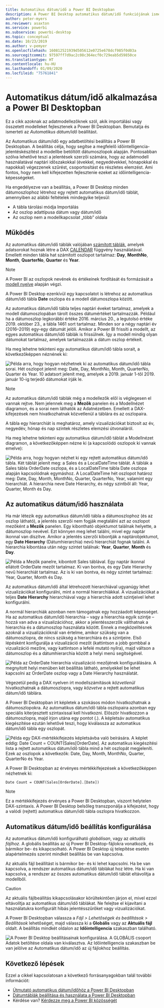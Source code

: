 ```yaml
---
title: Automatikus dátum/idő a Power BI Desktopban
description: A Power BI Desktop automatikus dátum/idő funkciójának ismertetése.
author: peter-myers
ms.reviewer: asaxton
ms.service: powerbi
ms.subservice: powerbi-desktop
ms.topic: conceptual
ms.date: 10/23/2019
ms.author: v-pemyer
ms.openlocfilehash: 160812521939d505612e0725e678dcf985f0d03a
ms.sourcegitcommit: 97597ff7d9ac2c08c364ecf0c729eab5d59850ce
ms.translationtype: HT
ms.contentlocale: hu-HU
ms.lasthandoff: 01/09/2020
ms.locfileid: "75761841"
---
```

# <a name="apply-auto-datetime-in-power-bi-desktop"></a>Automatikus dátum/idő alkalmazása a Power BI Desktopban

Ez a cikk azoknak az adatmodellezőknek szól, akik importálási vagy összetett modelleket fejlesztenek a Power BI Desktopban. Bemutatja és ismerteti az _Automatikus dátum/idő_ beállítást.

Az Automatikus dátum/idő egy adatbetöltési beállítás a Power BI Desktopban. A beállítás célja, hogy segítse a megfelelő időintelligencia-jelentéskészítést a modellbe betöltött dátumoszlopok alapján. Pontosabban szólva lehetővé teszi a jelentések szerzői számára, hogy az adatmodell használatával naptári időszakokkal (évekkel, negyedévekkel, hónapokkal és napokkal) végezzenek szűrést, csoportosítást és részletes elemzést. Ami fontos, hogy nem kell kifejezetten fejlesztenie ezeket az időintelligencia-képességeket.

Ha engedélyezve van a beállítás, a Power BI Desktop minden dátumoszlophoz létrehoz egy rejtett automatikus dátum/idő táblát, amennyiben az alábbi feltételek mindegyike teljesül:

- A tábla tárolási módja Importálás
- Az oszlop adattípusa dátum vagy dátum/idő
- Az oszlop nem a modellkapcsolat „több” oldala

## <a name="how-it-works"></a>Működés

Az automatikus dátum/idő táblák valójában [számított táblák](desktop-calculated-tables.md), amelyek adatsorokat hoznak létre a DAX [CALENDAR](/dax/calendar-function-dax) függvény használatával. Emellett minden tábla hat számított oszlopot tartalmaz: **Day**, **MonthNo**, **Month**, **QuarterNo**, **Quarter** és **Year**.

> [!NOTE]
> A Power BI az oszlopok nevének és értékeinek fordítását és formázását a [modell nyelve](supported-languages-countries-regions.md#choose-the-language-for-the-model-in-power-bi-desktop) alapján végzi.

A Power BI Desktop ezenkívül egy kapcsolatot is létrehoz az automatikus dátum/idő tábla **Date** oszlopa és a modell dátumoszlopa között.

Az automatikus dátum/idő tábla teljes naptári éveket tartalmaz, amelyek a modell dátumoszlopában tárolt összes dátumértéket tartalmazzák. Például ha a dátumoszlop legkorábbi értéke 2016. március 20., a legutolsó értéke 2019. október 23., a tábla 1461 sort tartalmaz. Minden sor a négy naptári év (2016–2019) egy-egy dátumát jelöli. Amikor a Power BI frissíti a modellt, az egyes automatikus dátum/idő táblák is frissülnek. Így a modell mindig olyan dátumokat tartalmaz, amelyek tartalmazzák a dátum oszlop értékeit.

Ha meg lehetne tekinteni egy automatikus dátum/idő tábla sorait, a következőképpen néznének ki:

![Példa arra, hogy hogyan nézhetnek ki az automatikus dátum/idő tábla sorai. Hét oszlopot jelenít meg: Date, Day, MonthNo, Month, QuarterNo, Quarter és Year. 10 adatsort jelenít meg, amelyek a 2019. január 1-től 2019. január 10-ig terjedő dátumokat írják le.](media/desktop-auto-date-time/auto-date-time-hidden-table-example-rows.png)

> [!NOTE]
> Az automatikus dátum/idő táblák még a modellezők elől is véglegesen el vannak rejtve. Nem jelennek meg a **Mezők** panelen és a Modellnézet diagramon, és a sorai nem láthatók az Adatnézetben. Emellett a DAX-kifejezések nem hivatkozhatnak közvetlenül a táblára és az oszlopaira.

A tábla egy hierarchiát is meghatároz, amely vizualizációkat biztosít az év, negyedév, hónap és nap szintek részletes elemzési útvonaláról.

Ha meg lehetne tekinteni egy automatikus dátum/idő táblát a Modellnézet diagramon, a következőképpen nézne ki (a kapcsolódó oszlopok ki vannak emelve):

![Példa arra, hogy hogyan nézhet ki egy rejtett automatikus dátum/idő tábla. Két táblát jelenít meg: a Sales és a LocalDateTime táblát. A táblák a Sales tábla OrderDate oszlopa, és a LocalDateTime tábla Date oszlopa alapján kapcsolódnak egymáshoz. A LocalDateTime hét oszlopot határoz meg: Date, Day, Month, MonthNo, Quarter, QuarterNo, Year, valamint egy hierarchiát. A hierarchia neve Date Hierarchy, és négy szintből áll: Year, Quarter, Month és Day.](media/desktop-auto-date-time/auto-date-time-hidden-table-example-diagram.png)

## <a name="work-with-auto-datetime"></a>Az automatikus dátum/idő használata

Ha már létezik egy automatikus dátum/idő tábla a dátumoszlophoz (és az oszlop látható), a jelentés szerzői nem fogják megtalálni azt az oszlopot mezőként a **Mezők** panelen. Egy kibontható objektumot találnak helyette, a dátumoszlop nevével. Ezt könnyen meg lehet találni, mivel egy naptár ikonnal van díszítve. Amikor a jelentés szerzői kibontják a naptárobjektumot, egy **Date Hierarchy** (Dátumhierarchia) nevű hierarchiát fognak találni. A hierarchia kibontása után négy szintet találnak: **Year**, **Quarter**, **Month** és **Day**.

![Példa a Mezők panelre, kibontott Sales táblával. Egy naptár ikonnal ellátott OrderDate mezőt tartalmaz. Ki van bontva, és egy Date Hierarchy nevű hierarchiát tartalmaz. Az is ki van bontva, és négy szintet tartalmaz: Year, Quarter, Month és Day.](media/desktop-auto-date-time/auto-date-time-fields-pane-example.png)

Az automatikus dátum/idő által létrehozott hierarchiával ugyanúgy lehet vizualizációkat konfigurálni, mint a normál hierarchiákkal. A vizualizációkat a teljes **Date Hierarchy** hierarchiával vagy a hierarchia adott szintjeivel lehet konfigurálni.

A normál hierarchiák azonban nem támogatnak egy hozzáadott képességet. Ha az automatikus dátum/idő hierarchia – vagy a hierarchia egyik szintje – hozzá van adva a vizualizációhoz, akkor a jelentésszerzők válthatnak a hierarchia és a dátumoszlop használata között. Ennek a megközelítésnek azoknál a vizualizációknál van értelme, amikor szükség van a dátumoszlopra, de nincs szükség a hierarchiára és a szintjeire. Első lépésként konfigurálja a vizualizáció mezőt (kattintson a jobb gombbal a vizualizáció mezőre, vagy kattintson a lefelé mutató nyílra), majd váltson a dátumoszlop és a dátumhierarchia között a helyi menü segítségével.

![Példa az OrderDate hierarchia vizualizáció mezőjének konfigurálására. A megnyitott helyi menüben két beállítás látható, amelyekkel be lehet kapcsolni az OrderDate oszlop vagy a Date Hierarchy használatát.](media/desktop-auto-date-time/auto-date-time-configure-visuals-fields.png)

Végezetül pedig a DAX nyelven írt modellszámítások _közvetlenül_ hivatkozhatnak a dátumoszlopra, vagy _közvetve_ a rejtett automatikus dátum/idő táblára.

A Power BI Desktopban írt képletek a szokásos módon hivatkozhatnak a dátumoszlopokra. Az automatikus dátum/idő tábla oszlopaira azonban egy speciális kiterjesztett szintaxissal kell hivatkozni. Először hivatkozzon a dátumoszlopra, majd írjon utána egy pontot (.). A képletsáv automatikus kiegészítése ezután lehetővé teszi, hogy kiválassza az automatikus dátum/idő tábla egy oszlopát.

![Példa egy DAX-mértékkifejezés képletsávba való beírására. A képlet eddig: Date Count = COUNT(Sales[OrderDate]. Az automatikus kiegészítési lista a rejtett automatikus dátum/idő tábla mind a hét oszlopát megjeleníti. Ezek az oszlopok a következők: Date, Day, Month, MonthNo, Quarter, QuarterNo és Year.](media/desktop-auto-date-time/auto-date-time-dax-auto-complete.png)

A Power BI Desktopban az érvényes mértékkifejezések a következőképpen nézhetnek ki:

```dax
Date Count = COUNT(Sales[OrderDate].[Date])
```

> [!NOTE]
> Ez a mértékkifejezés érvényes a Power BI Desktopban, viszont helytelen DAX-szintaxis. A Power BI Desktop belsőleg transzponálja a kifejezést, hogy a valódi (rejtett) automatikus dátum/idő tábla oszlopra hivatkozzon.

## <a name="configure-auto-datetime-option"></a>Automatikus dátum/idő beállítás konfigurálása

Az automatikus dátum/idő konfigurálható _globálisan_, vagy az _aktuális fájlhoz_. A globális beállítás az új Power BI Desktop-fájlokra vonatkozik, és bármikor be- és kikapcsolható. A Power BI Desktop új telepítése esetén alapértelmezés szerint mindkét beállítás be van kapcsolva.

Az aktuális fájl beállítást is bármikor be- és ki lehet kapcsolni. Ha be van kapcsolva, a rendszer automatikus dátum/idő táblákat hoz létre. Ha ki van kapcsolva, a rendszer az összes automatikus dátum/idő táblát eltávolítja a modellből.

> [!CAUTION]
> Az aktuális fájlbeállítás kikapcsolásakor körültekintően járjon el, mivel ezzel eltávolítja az automatikus dátum/idő táblákat. Ne felejtse el kijavítani a használatukra konfigurált hibás jelentésszűrőket vagy vizualizációkat.

A Power BI Desktopban válassza a _Fájl > Lehetőségek és beállítások > Beállítások_ lehetőséget, majd válassza ki a **Globális** vagy az **Aktuális fájl** oldalt. A beállítás mindkét oldalon az **Időintelligencia** szakaszban található.

![A Power BI Desktop beállításainak konfigurálása. A GLOBÁLIS csoport Adatok betöltése oldala van kiválasztva. Az Időintelligencia szakaszban be van jelölve az Automatikus dátum/idő az új fájlokhoz beállítás.](media/desktop-auto-date-time/auto-date-time-configure-global-options.png)

## <a name="next-steps"></a>Következő lépések

Ezzel a cikkel kapcsolatosan a következő forrásanyagokban talál további információt:

- [Útmutató automatikus dátum/időhöz a Power BI Desktopban](guidance/auto-date-time.md)
- [Dátumtáblák beállítása és használata a Power BI Desktopban](desktop-date-tables.md)
- Kérdése van? [Kérdezze meg a Power BI közösségét](https://community.powerbi.com/)
